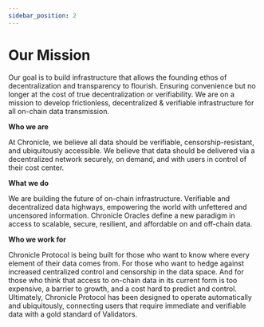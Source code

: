 ```yaml
---
sidebar_position: 2
---
```


# Our Mission

Our goal is to build infrastructure that allows the founding ethos of decentralization and transparency to flourish. Ensuring convenience but no longer at the cost of true decentralization or verifiability.  We are on a mission to develop frictionless, decentralized & verifiable infrastructure for all on-chain data transmission.

**Who we are**

At Chronicle, we believe all data should be verifiable, censorship-resistant, and ubiquitously accessible. We believe that data should be delivered via a decentralized network securely, on demand, and with users in control of their cost center. 

**What we do**

We are building the future of on-chain infrastructure. Verifiable and decentralized data highways, empowering the world with unfettered and uncensored information. Chronicle Oracles define a new paradigm in access to scalable, secure, resilient, and affordable on and off-chain data.

**Who we work for**

Chronicle Protocol is being built for those who want to know where every element of their data comes from. For those who want to hedge against increased centralized control and censorship in the data space. And for those who think that access to on-chain data in its current form is too expensive, a barrier to growth, and a cost hard to predict and control. Ultimately, Chronicle Protocol has been designed to operate automatically and ubiquitously, connecting users that require immediate and verifiable data with a gold standard of Validators.